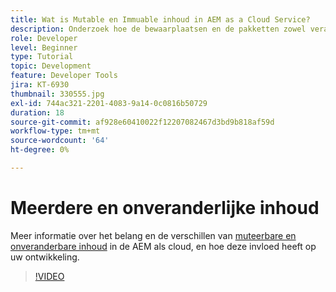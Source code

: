 ```yaml
---
title: Wat is Mutable en Immuable inhoud in AEM as a Cloud Service?
description: Onderzoek hoe de bewaarplaatsen en de pakketten zowel veranderbare als onveranderlijke inhoud gebruiken en waarom het in AEM as a Cloud Service belangrijk is.
role: Developer
level: Beginner
type: Tutorial
topic: Development
feature: Developer Tools
jira: KT-6930
thumbnail: 330555.jpg
exl-id: 744ac321-2201-4083-9a14-0c0816b50729
duration: 18
source-git-commit: af928e60410022f12207082467d3bd9b818af59d
workflow-type: tm+mt
source-wordcount: '64'
ht-degree: 0%

---
```


# Meerdere en onveranderlijke inhoud

Meer informatie over het belang en de verschillen van [muteerbare en onveranderbare inhoud](https://experienceleague.adobe.com/docs/experience-manager-cloud-service/implementing/developing/aem-project-content-package-structure.html) in de AEM als cloud, en hoe deze invloed heeft op uw ontwikkeling.

>[!VIDEO](https://video.tv.adobe.com/v/330555?quality=12&learn=on)
